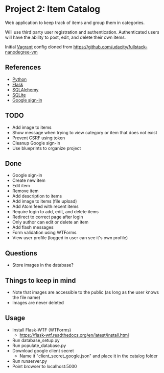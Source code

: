 Project 2: Item Catalog
=======================

Web application to keep track of items and group them in categories.

Will use third party user registration and authentication. Authenticated users will have the ability to post, edit, and delete their own items.

Initial [Vagrant](https://www.vagrantup.com/) config cloned from https://github.com/udacity/fullstack-nanodegree-vm


References
----------

- [Python](https://www.python.org/)
- [Flask](http://flask.pocoo.org/)
- [SQLAlchemy](http://www.sqlalchemy.org/)
- [SQLite](https://www.sqlite.org/)
- [Google sign-in](https://developers.google.com/identity/sign-in/web/)


TODO
----

- Add image to items
- Show message when trying to view category or item that does not exist
- Prevent CSRF using token
- Cleanup Google sign-in
- Use blueprints to organize project

Done
----

- Google sign-in
- Create new item
- Edit item
- Remove item
- Add description to items
- Add image to items (file upload)
- Add Atom feed with recent items
- Require login to add, edit, and delete items
- Redirect to correct page after login
- Only author can edit or delete an item
- Add flash messages
- Form validation using WTForms
- View user profile (logged in user can see it's own profile)

Questions
---------

- Store images in the database?

Things to keep in mind
----------------------

- Note that images are accessible to the public (as long as the user knows the file name)
- Images are never deleted

Usage
-----

- Install Flask-WTF (WTForms)
  - https://flask-wtf.readthedocs.org/en/latest/install.html
- Run database_setup.py
- Run populate_database.py
- Download google client secret
  - Name it "client_secret_google.json" and place it in the catalog folder
- Run runserver.py
- Point browser to localhost:5000
